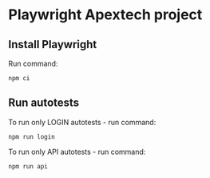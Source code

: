 # Playwright Apextech project

## Install Playwright

Run command:
```
npm ci
```
## Run autotests

To run only LOGIN autotests - run command:

```
npm run login
```

To run only API autotests - run command:

```
npm run api
```

